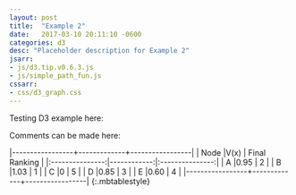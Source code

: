 ```yaml
---
layout: post
title:  "Example 2"
date:   2017-03-10 20:11:10 -0600
categories: d3
desc: "Placeholder description for Example 2"
jsarr:
- js/d3.tip.v0.6.3.js
- js/simple_path_fun.js
cssarr:
- css/d3_graph.css
---
```


Testing D3 example here:

<div id="d3example2"></div>

<script>

graph = {
  "nodes": [
      {"name": "A", "label": "(1/2) + (3/8) + (2/24)"}, 
      {"name": "B", "label": "(3/4) + (3/12) + (1/36)"}, 
      {"name": "C", "label": "0"}, 
      {"name": "D", "label": "(2/3) + (1/9) + (1/18) + (1/72)"},
      {"name": "E", "label": "(1/3) + (1/6) + (2/24) + (1/72)"}],
  "links": [
      {"source": 0, "target": 1, "value" :1}, 
      {"source": 1, "target": 2, "value" :1}, 
      {"source": 1, "target": 3, "value" :1}, 
      {"source": 1, "target": 4, "value" :1}, 
      {"source": 3, "target": 2, "value" :1},
      {"source": 3, "target": 4, "value" :1},
      {"source": 4, "target": 0, "value" :1}]
};

var sample_graph = {
    'A': ['B'],
    'B': ['C', 'D', 'E'],
    'C': [],
    'D': ['C', 'E'],
    'E': ['A']
};
var linkedByIndex = {};
graph.links.forEach(function(d) {
  linkedByIndex[d.source + "," + d.target] = true;
});

var margin = {top: 10, right: 50, bottom: 20, left: 50},
    width = 960 - margin.left - margin.right,
    height = 550 - margin.top - margin.bottom;

var force = d3.layout.force()
  .nodes(graph.nodes)
  .links(graph.links)
  .charge(-3000)
  .linkDistance(200)
  .size([width, height])
  .on("tick", tick)
  .start();
// Zoom definition
var zoom = d3.behavior.zoom()
  .scaleExtent([1, 10])
  .on("zoom", zoomed);

var svg = d3.select('div#d3example2').append("svg")
  .attr("width", width + margin.left + margin.right)
  .attr("height", height + margin.bottom + margin.top)
  .append("g");

var tip = d3.tip()
  .attr('class', 'd3-tip')
  .offset([-10, 0]);
svg.call(tip);

var rect = svg.append("rect")
  .attr("width", width)
  .attr("height", height)
  .style("fill", "none")
  .style("pointer-events", "all")
  .call(zoom);

var container = svg.append("g");

var defs = container.append("svg:defs");
// build the arrow.
var arrows = defs.selectAll("marker")
  .data(["end", "end-active"]) // Different link/path types can be defined here
  .enter().append("svg:marker") // This section adds in the arrows
  .attr("id", String)
  .attr("viewBox", "0 -5 10 10")
  .attr("refX", 18)
  .attr("refY", -0.8)
  .attr("markerWidth", 6)
  .attr("markerHeight", 6)
  .attr("orient", "auto")
  .append("svg:path")
  .attr("d", "M0,-5L10,0L0,5");
defs.select("#end").attr("class", "arrow");
defs.select("#end-active").attr("class", "arrow-active");
 
var link = container.append("g").selectAll("path")
    .data(force.links())
  .enter().append("path")
    .attr("class", "link")
    .attr("marker-end", "url(#end)");
var node = container.append("g").selectAll(".node")
  .attr("class", "nodes")
  .data(force.nodes())
  .enter().append("g")
  .attr("class", "node")
  .attr("cx", function(d) {
    return d.x;
  })
  .attr("cy", function(d) {
    return d.y;
  })
  .on("mouseover", mouseover)
  .on("mouseout", mouseout)
  .call(force.drag);
node.append("circle")
  .attr("r", 16);
node.append("text")
  .attr("class", "text")
  .attr("x", -3)
  .attr("dy", ".31em")
  .text(function(d) {return d.name;});

</script>

Comments can be made here:
 
|-----------------+-------------+-----------------|
|      Node       |V(x)         |  Final Ranking  |
|:---------------:|------------:|:---------------:|
| A               |0.95         | 2               |
| B               |1.03         | 1               |
| C               |0            | 5               |
| D               |0.85         | 3               |
| E               |0.60         | 4               |
|-----------------+-------------+-----------------|
{:.mbtablestyle}
